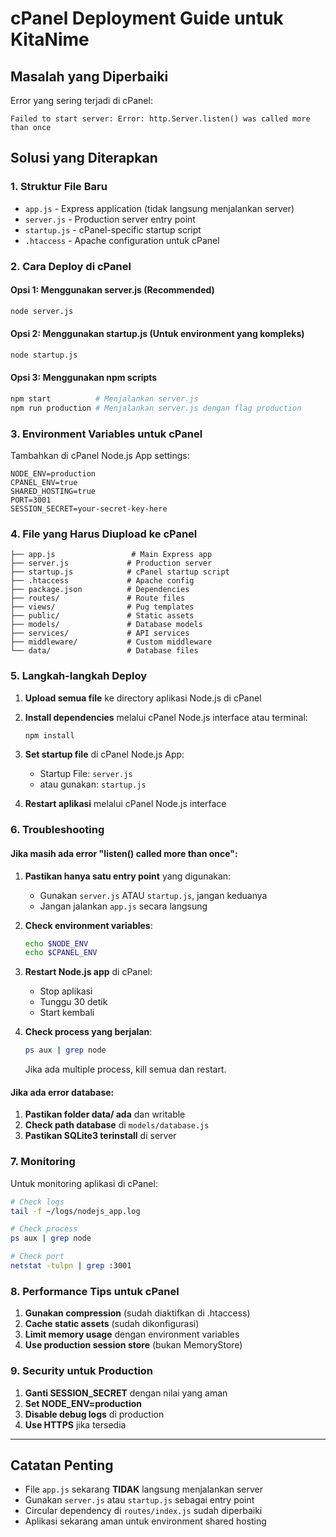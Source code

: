 # cPanel Deployment Guide untuk KitaNime

## Masalah yang Diperbaiki

Error yang sering terjadi di cPanel:
```
Failed to start server: Error: http.Server.listen() was called more than once
```

## Solusi yang Diterapkan

### 1. Struktur File Baru
- `app.js` - Express application (tidak langsung menjalankan server)
- `server.js` - Production server entry point
- `startup.js` - cPanel-specific startup script
- `.htaccess` - Apache configuration untuk cPanel

### 2. Cara Deploy di cPanel

#### Opsi 1: Menggunakan server.js (Recommended)
```bash
node server.js
```

#### Opsi 2: Menggunakan startup.js (Untuk environment yang kompleks)
```bash
node startup.js
```

#### Opsi 3: Menggunakan npm scripts
```bash
npm start          # Menjalankan server.js
npm run production # Menjalankan server.js dengan flag production
```

### 3. Environment Variables untuk cPanel

Tambahkan di cPanel Node.js App settings:
```
NODE_ENV=production
CPANEL_ENV=true
SHARED_HOSTING=true
PORT=3001
SESSION_SECRET=your-secret-key-here
```

### 4. File yang Harus Diupload ke cPanel

```
├── app.js                 # Main Express app
├── server.js             # Production server
├── startup.js            # cPanel startup script
├── .htaccess             # Apache config
├── package.json          # Dependencies
├── routes/               # Route files
├── views/                # Pug templates
├── public/               # Static assets
├── models/               # Database models
├── services/             # API services
├── middleware/           # Custom middleware
└── data/                 # Database files
```

### 5. Langkah-langkah Deploy

1. **Upload semua file** ke directory aplikasi Node.js di cPanel

2. **Install dependencies** melalui cPanel Node.js interface atau terminal:
   ```bash
   npm install
   ```

3. **Set startup file** di cPanel Node.js App:
   - Startup File: `server.js`
   - atau gunakan: `startup.js`

4. **Restart aplikasi** melalui cPanel Node.js interface

### 6. Troubleshooting

#### Jika masih ada error "listen() called more than once":

1. **Pastikan hanya satu entry point** yang digunakan:
   - Gunakan `server.js` ATAU `startup.js`, jangan keduanya
   - Jangan jalankan `app.js` secara langsung

2. **Check environment variables**:
   ```bash
   echo $NODE_ENV
   echo $CPANEL_ENV
   ```

3. **Restart Node.js app** di cPanel:
   - Stop aplikasi
   - Tunggu 30 detik
   - Start kembali

4. **Check process yang berjalan**:
   ```bash
   ps aux | grep node
   ```
   Jika ada multiple process, kill semua dan restart.

#### Jika ada error database:

1. **Pastikan folder data/ ada** dan writable
2. **Check path database** di `models/database.js`
3. **Pastikan SQLite3 terinstall** di server

### 7. Monitoring

Untuk monitoring aplikasi di cPanel:

```bash
# Check logs
tail -f ~/logs/nodejs_app.log

# Check process
ps aux | grep node

# Check port
netstat -tulpn | grep :3001
```

### 8. Performance Tips untuk cPanel

1. **Gunakan compression** (sudah diaktifkan di .htaccess)
2. **Cache static assets** (sudah dikonfigurasi)
3. **Limit memory usage** dengan environment variables
4. **Use production session store** (bukan MemoryStore)

### 9. Security untuk Production

1. **Ganti SESSION_SECRET** dengan nilai yang aman
2. **Set NODE_ENV=production**
3. **Disable debug logs** di production
4. **Use HTTPS** jika tersedia

---

## Catatan Penting

- File `app.js` sekarang **TIDAK** langsung menjalankan server
- Gunakan `server.js` atau `startup.js` sebagai entry point
- Circular dependency di `routes/index.js` sudah diperbaiki
- Aplikasi sekarang aman untuk environment shared hosting